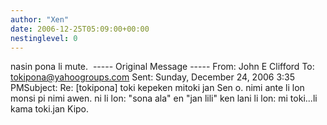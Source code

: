 ```yaml
---
author: "Xen"
date: 2006-12-25T05:09:00+00:00
nestinglevel: 0
---
```

nasin pona li mute.  -----
 Original Message -----
 From: John E Clifford To: [tokipona@yahoogroups.com](mailto://tokipona@yahoogroups.com) Sent: Sunday, December 24, 2006 3:35 PMSubject: Re: \[tokipona\] toki kepeken mitoki jan Sen o. nimi ante li lon monsi pi nimi awen. ni li lon: "sona ala" en "jan lili" ken lani li lon: mi toki...li kama toki.jan Kipo.